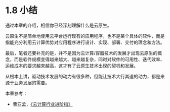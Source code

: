 # 1.8 小结


通过本章的介绍，相信你已经深刻理解什么是云原生。

云原生不是简单地使用云平台运行现有的应用程序，也不是某个具体的软件，而是指能充分利用云计算优势对应用程序进行设计、实现、部署、交付的理念和方法。

最后，笔者还要补充的是，并不是因为云计算/容器技术的发展才出现云原生的概念，而是软件规模变得越来越大、越来越复杂，同时对软件的可用性、迭代效率、运维成本的要求越来越高，这才有了云原生技术出现的契机和发展。

从根本上讲，驱动技术发展的动力有很多种，但能让技术大行其道的动力，都是来源于业务发展的需要。


本章参考：

- 曹亚孟，[《云计算行业进阶指》](https://book.douban.com/subject/36896561/)
